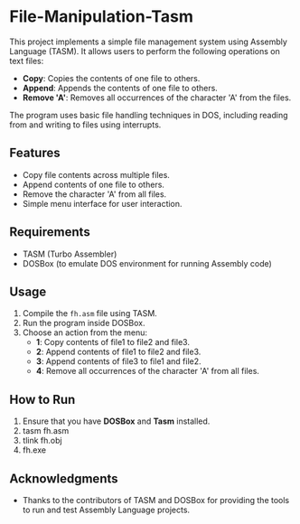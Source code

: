 # File-Manipulation-Tasm
This project implements a simple file management system using Assembly Language (TASM). It allows users to perform the following operations on text files:

- **Copy**: Copies the contents of one file to others.
- **Append**: Appends the contents of one file to others.
- **Remove 'A'**: Removes all occurrences of the character 'A' from the files.

The program uses basic file handling techniques in DOS, including reading from and writing to files using interrupts.

## Features

- Copy file contents across multiple files.
- Append contents of one file to others.
- Remove the character 'A' from all files.
- Simple menu interface for user interaction.

## Requirements

- TASM (Turbo Assembler)
- DOSBox (to emulate DOS environment for running Assembly code)

## Usage

1. Compile the `fh.asm` file using TASM.
2. Run the program inside DOSBox.
3. Choose an action from the menu:
   - **1**: Copy contents of file1 to file2 and file3.
   - **2**: Append contents of file1 to file2 and file3.
   - **3**: Append contents of file3 to file1 and file2.
   - **4**: Remove all occurrences of the character 'A' from all files.

## How to Run

1. Ensure that you have **DOSBox** and **Tasm** installed.
2. tasm fh.asm
3. tlink fh.obj
4. fh.exe


## Acknowledgments

- Thanks to the contributors of TASM and DOSBox for providing the tools to run and test Assembly Language projects.

